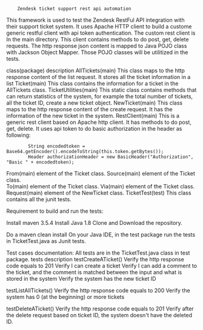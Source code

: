 		Zendesk ticket support rest api automation
This framework is used to test the Zendesk RestFul API integration with their support ticket system. It uses Apache HTTP client to build a custome generic restful client with api token authentication.  The custom rest client is In the main directory. This client contains methods to do post, get, delete requests. The http response json content is mapped to Java POJO class with Jackson Object Mapper. Those POJO classes will be utilitized in the tests.

class(package)		description
AllTickets(main)	This class maps to the http response content of the list request. It stores all the ticket 
			information in a list
Ticket(main)		This class contains the information for a ticket in the AllTickets class.
TicketUtilities(main)	This static class contains methods that can return statistics of the system, for example
			the total number of tickets, all the ticket ID, create a new ticket object.
NewTicket(main)		This class maps to the http response content of the create request. It has the information 
			of the new ticket in the system. 
RestClient(main)	This is a generic rest client based on Apache http client. It has methods to do post, get, delete.
			It uses api token to do basic authorization in the header as following:

			String encodedtoken = Base64.getEncoder().encodeToString(this.token.getBytes());
			Header authorizationHeader = new BasicHeader("Authorization", "Basic " + encodedtoken);

From(main)		element of the Ticket class.
Source(main)		element of the Ticket class. 	
To(main)		element of the Ticket class.
Via(main)		element of the Ticket class.
Request(main)		element of the NewTicket class. 
TicketTest(test)	This class contains all the junit tests.

Requirement to build and run the tests:

Install maven 3.5.4
Install Java 1.8
Clone and Download the repository.

Do a maven clean install
On your Java IDE, in the test package run the tests in TicketTest.java as Junit tests. 



Test cases documentation: All tests are in the TicketTest.java class in test package.
tests			description
testCreateATicket()	Verify the http response code equals to 201	
			Verify I can create a ticket
			Verify I can add a comment to the ticket, and the comment is matched 
			between the input and what is stored in the system
			Verify the system has the new ticket ID

testListAllTickets()	Verify the http response code equals to 200
			Verify the system has 0 (at the beginning) or more tickets

testDeleteATicket()	Verify the http response code equals to 201
			Verify after the delete request based on ticket ID, the system doesn't have the deleted ID.
